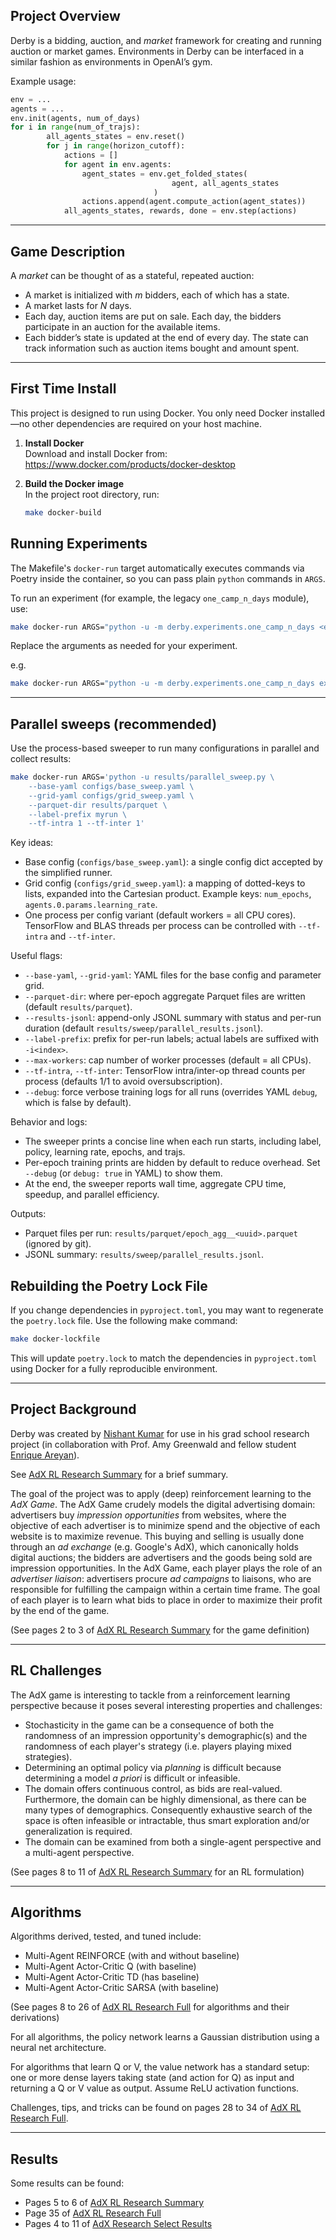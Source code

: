 
## Project Overview

Derby is a bidding, auction, and *market* framework for creating and running auction or market games. Environments in Derby can be interfaced in a similar fashion as environments in OpenAI’s gym.

Example usage:
```python
env = ...
agents = ...
env.init(agents, num_of_days)
for i in range(num_of_trajs):
        all_agents_states = env.reset()
        for j in range(horizon_cutoff):
            actions = []
            for agent in env.agents:
                agent_states = env.get_folded_states(
                                    agent, all_agents_states
                                )
                actions.append(agent.compute_action(agent_states))
            all_agents_states, rewards, done = env.step(actions)
```

---

## Game Description

A *market* can be thought of as a stateful, repeated auction:

-   A market is initialized with *m* bidders, each of which has a state.
-   A market lasts for *N* days.
-   Each day, auction items are put on sale. Each day, the bidders participate in an auction for the available items.
-   Each bidder’s state is updated at the end of every day. The state can track information such as auction items bought and amount spent.

---

## First Time Install

This project is designed to run using Docker. You only need Docker installed—no other dependencies are required on your host machine.

1. **Install Docker**  
    Download and install Docker from:  
    https://www.docker.com/products/docker-desktop

2. **Build the Docker image**  
    In the project root directory, run:
    ```bash
    make docker-build
    ```

## Running Experiments

The Makefile's `docker-run` target automatically executes commands via Poetry inside the container, so you can pass plain `python` commands in `ARGS`.

To run an experiment (for example, the legacy `one_camp_n_days` module), use:
```bash
make docker-run ARGS="python -u -m derby.experiments.one_camp_n_days <experiment_name> <num_days> <num_trajs> <num_epochs> <learning_rate>"
```
Replace the arguments as needed for your experiment.

e.g.
```bash
make docker-run ARGS="python -u -m derby.experiments.one_camp_n_days exp_1000 1 200 100 5e-7"
```

---

## Parallel sweeps (recommended)

Use the process-based sweeper to run many configurations in parallel and collect results:

```bash
make docker-run ARGS='python -u results/parallel_sweep.py \
    --base-yaml configs/base_sweep.yaml \
    --grid-yaml configs/grid_sweep.yaml \
    --parquet-dir results/parquet \
    --label-prefix myrun \
    --tf-intra 1 --tf-inter 1'
```

Key ideas:
- Base config (`configs/base_sweep.yaml`): a single config dict accepted by the simplified runner.
- Grid config (`configs/grid_sweep.yaml`): a mapping of dotted-keys to lists, expanded into the Cartesian product. Example keys: `num_epochs`, `agents.0.params.learning_rate`.
- One process per config variant (default workers = all CPU cores). TensorFlow and BLAS threads per process can be controlled with `--tf-intra` and `--tf-inter`.

Useful flags:
- `--base-yaml`, `--grid-yaml`: YAML files for the base config and parameter grid.
- `--parquet-dir`: where per-epoch aggregate Parquet files are written (default `results/parquet`).
- `--results-jsonl`: append-only JSONL summary with status and per-run duration (default `results/sweep/parallel_results.jsonl`).
- `--label-prefix`: prefix for per-run labels; actual labels are suffixed with `-i<index>`.
- `--max-workers`: cap number of worker processes (default = all CPUs).
- `--tf-intra`, `--tf-inter`: TensorFlow intra/inter-op thread counts per process (defaults 1/1 to avoid oversubscription).
- `--debug`: force verbose training logs for all runs (overrides YAML `debug`, which is false by default).

Behavior and logs:
- The sweeper prints a concise line when each run starts, including label, policy, learning rate, epochs, and trajs.
- Per-epoch training prints are hidden by default to reduce overhead. Set `--debug` (or `debug: true` in YAML) to show them.
- At the end, the sweeper reports wall time, aggregate CPU time, speedup, and parallel efficiency.

Outputs:
- Parquet files per run: `results/parquet/epoch_agg__<uuid>.parquet` (ignored by git).
- JSONL summary: `results/sweep/parallel_results.jsonl`.

## Rebuilding the Poetry Lock File

If you change dependencies in `pyproject.toml`, you may want to regenerate the `poetry.lock` file. Use the following make command:
```bash
make docker-lockfile
```
This will update `poetry.lock` to match the dependencies in `pyproject.toml` using Docker for a fully reproducible environment.

---

## Project Background

Derby was created by [Nishant Kumar](https://github.com/nish-ku-121) for use in his grad school research project (in collaboration with Prof. Amy Greenwald and fellow student [Enrique Areyan](https://github.com/eareyan)).

See [AdX RL Research Summary](https://github.com/nish-ku-121/derby/blob/9b693fe1aeebb2856b6408e202f7fafff28cd80f/AdX%20RL%20Research%20Summary.pdf) for a brief summary.

The goal of the project was to apply (deep) reinforcement learning to the _AdX Game_. The AdX Game crudely models the digital advertising domain: advertisers buy _impression opportunities_ from websites, where the objective of each advertiser is to minimize spend and the objective of each website is to maximize revenue. This buying and selling is usually done through an _ad exchange_ (e.g. Google's AdX), which canonically holds digital auctions; the bidders are advertisers and the goods being sold are impression opportunities. In the AdX Game, each player plays the role of an _advertiser liaison_: advertisers procure _ad campaigns_ to liaisons, who are responsible for fulfilling the campaign within a certain time frame. The goal of each player is to learn what bids to place in order to maximize their profit by the end of the game.

(See pages 2 to 3 of [AdX RL Research Summary](https://github.com/nish-ku-121/derby/blob/9b693fe1aeebb2856b6408e202f7fafff28cd80f/AdX%20RL%20Research%20Summary.pdf) for the game definition)


---

## RL Challenges

The AdX game is interesting to tackle from a reinforcement learning perspective because it poses several interesting properties and challenges:
- Stochasticity in the game can be a consequence of both the randomness of an impression opportunity's demographic(s) and the randomness of each player's strategy (i.e. players playing mixed strategies).
- Determining an optimal policy via _planning_ is difficult because determining a model _a priori_ is difficult or infeasible.
- The domain offers continuous control, as bids are real-valued. Furthermore, the domain can be highly dimensional, as there can be many types of demographics. Consequently exhaustive search of the space is often infeasible or intractable, thus smart exploration and/or generalization is required.
- The domain can be examined from both a single-agent perspective and a multi-agent perspective.

(See pages 8 to 11 of [AdX RL Research Summary](https://github.com/nish-ku-121/derby/blob/9b693fe1aeebb2856b6408e202f7fafff28cd80f/AdX%20RL%20Research%20Summary.pdf) for an RL formulation)


---

## Algorithms

Algorithms derived, tested, and tuned include:
- Multi-Agent REINFORCE (with and without baseline)
- Multi-Agent Actor-Critic Q (with baseline)
- Multi-Agent Actor-Critic TD (has baseline)
- Multi-Agent Actor-Critic SARSA (with baseline)

(See pages 8 to 26 of [AdX RL Research Full](https://github.com/nish-ku-121/derby/blob/9b693fe1aeebb2856b6408e202f7fafff28cd80f/AdX%20RL%20Research%20Full.pdf) for algorithms and their derivations)


For all algorithms, the policy network learns a Gaussian distribution using a neural net architecture.

For algorithms that learn Q or V, the value network has a standard setup: one or more dense layers taking state (and action for Q) as input and returning a Q or V value as output. Assume ReLU activation functions.

Challenges, tips, and tricks can be found on pages 28 to 34 of [AdX RL Research Full](https://github.com/nish-ku-121/derby/blob/9b693fe1aeebb2856b6408e202f7fafff28cd80f/AdX%20RL%20Research%20Full.pdf).

---

## Results

Some results can be found:
- Pages 5 to 6 of [AdX RL Research Summary](https://github.com/nish-ku-121/derby/blob/9b693fe1aeebb2856b6408e202f7fafff28cd80f/AdX%20RL%20Research%20Summary.pdf)
- Page 35 of [AdX RL Research Full](https://github.com/nish-ku-121/derby/blob/9b693fe1aeebb2856b6408e202f7fafff28cd80f/AdX%20RL%20Research%20Full.pdf)
- Pages 4 to 11 of [AdX Research Select Results](https://github.com/nish-ku-121/derby/blob/master/AdX%20RL%20Research%20Select%20Results.pdf)
